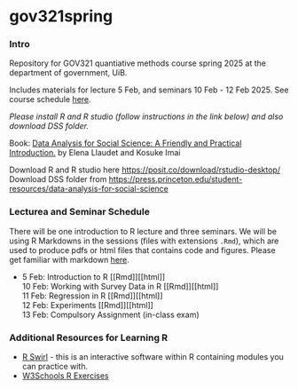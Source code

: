 # gov321spring

### Intro

Repository for GOV321 quantiative methods course spring 2025 at the department of government, UiB.

Includes materials for lecture 5 Feb, and seminars 10 Feb - 12 Feb 2025. See course schedule [here](https://tp.educloud.no/uib/timeplan/timeplan.php?id=GOV321&type=course&sem=25v&hide_old=1).

*Please install R and R studio (follow instructions in the link below) and also download DSS folder.*

Book: [Data Analysis for Social Science: A Friendly and Practical Introduction.](https://press.princeton.edu/books/hardcover/9780691199429/data-analysis-for-social-science?srsltid=AfmBOoqLPGlaKX_wXCl7hVGphtWi5FpiGvUIBj2_nqAZHIY8c02XHFUp) by Elena Llaudet and Kosuke Imai 

Download R and R studio here https://posit.co/download/rstudio-desktop/   
Download DSS folder from https://press.princeton.edu/student-resources/data-analysis-for-social-science

### Lecturea and Seminar Schedule

There will be one introduction to R lecture and three seminars. We will be using R Markdowns in the sessions (files with extensions `.Rmd`), which are used to produce pdfs or html files that contains code and figures. Please get familiar with markdown [here](https://rmarkdown.rstudio.com/articles_intro.html).

- 5 Feb: Introduction to R [[Rmd]][[html]]   
10 Feb: Working with Survey Data in R [[Rmd]][[html]]    
11 Feb: Regression in R [[Rmd]][[html]]     
12 Feb: Experiments [[Rmd]][[html]]    
13 Feb: Compulsory Assignment (in-class exam)     

### Additional Resources for Learning R
- [R Swirl](https://swirlstats.com/) - this is an interactive software within R containing modules you can practice with.
- [W3Schools R Exercises](https://www.w3schools.com/r/r_exercises.asp)
